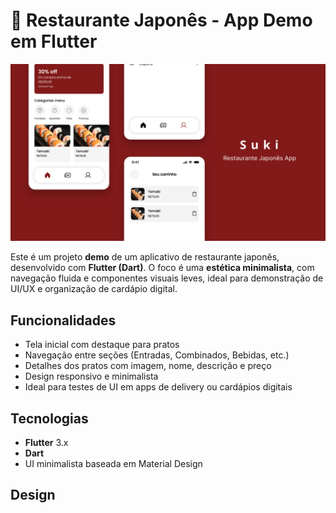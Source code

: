 # 🍣 Restaurante Japonês - App Demo em Flutter

<img src="https://github.com/emilyaugusto/JapanRestaurantApp/blob/main/lib/images/Tumb.png" alt="Tumb" style="width:auto; height:auto"/>

Este é um projeto **demo** de um aplicativo de restaurante japonês, desenvolvido com **Flutter (Dart)**. O foco é uma **estética minimalista**, com navegação fluida e componentes visuais leves, ideal para demonstração de UI/UX e organização de cardápio digital.


## Funcionalidades

- Tela inicial com destaque para pratos
- Navegação entre seções (Entradas, Combinados, Bebidas, etc.)
- Detalhes dos pratos com imagem, nome, descrição e preço
- Design responsivo e minimalista
- Ideal para testes de UI em apps de delivery ou cardápios digitais


## Tecnologias

- **Flutter** 3.x
- **Dart**
- UI minimalista baseada em Material Design


## Design  


